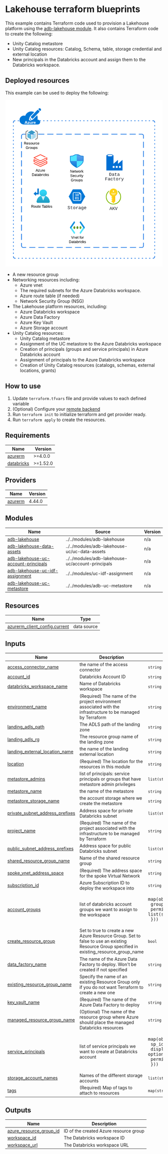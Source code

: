 # Lakehouse terraform blueprints

This example contains Terraform code used to provision a Lakehouse platform using the [adb-lakehouse module](../../modules/adb-lakehouse).
It also contains Terraform code to create the following: 
* Unity Catalog metastore 
* Unity Catalog resources: Catalog, Schema, table, storage credential and external location
* New principals in the Databricks account and assign them to the Databricks workspace.

## Deployed resources

This example can be used to deploy the following:

![Azure Lakehouse platform](https://raw.githubusercontent.com/databricks/terraform-databricks-examples/main/modules/adb-lakehouse/images/azure_lakehouse_platform_diagram.png?raw=true)

* A new resource group
* Networking resources including:
  * Azure vnet
  * The required subnets for the Azure Databricks workspace.
  * Azure route table (if needed)
  * Network Security Group (NSG)
* The Lakehouse platform resources, including:
  * Azure Databricks workspace
  * Azure Data Factory
  * Azure Key Vault
  * Azure Storage account
* Unity Catalog resources:
  * Unity Catalog metastore
  * Assignment of the UC metastore to the Azure Databricks workspace
  * Creation of principals (groups and service principals) in Azure Databricks account
  * Assignment of principals to the Azure Databricks workspace
  * Creation of Unity Catalog resources (catalogs, schemas, external locations, grants)

## How to use

1. Update `terraform.tfvars` file and provide values to each defined variable
2. (Optional) Configure your [remote backend](https://developer.hashicorp.com/terraform/language/settings/backends/azurerm)
3. Run `terraform init` to initialize terraform and get provider ready.
4. Run `terraform apply` to create the resources.

<!-- BEGIN_TF_DOCS -->
## Requirements

| Name | Version |
|------|---------|
| <a name="requirement_azurerm"></a> [azurerm](#requirement\_azurerm) | >=4.0.0 |
| <a name="requirement_databricks"></a> [databricks](#requirement\_databricks) | >=1.52.0 |

## Providers

| Name | Version |
|------|---------|
| <a name="provider_azurerm"></a> [azurerm](#provider\_azurerm) | 4.44.0 |

## Modules

| Name | Source | Version |
|------|--------|---------|
| <a name="module_adb-lakehouse"></a> [adb-lakehouse](#module\_adb-lakehouse) | ../../modules/adb-lakehouse | n/a |
| <a name="module_adb-lakehouse-data-assets"></a> [adb-lakehouse-data-assets](#module\_adb-lakehouse-data-assets) | ../../modules/adb-lakehouse-uc/uc-data-assets | n/a |
| <a name="module_adb-lakehouse-uc-account-principals"></a> [adb-lakehouse-uc-account-principals](#module\_adb-lakehouse-uc-account-principals) | ../../modules/adb-lakehouse-uc/account-principals | n/a |
| <a name="module_adb-lakehouse-uc-idf-assignment"></a> [adb-lakehouse-uc-idf-assignment](#module\_adb-lakehouse-uc-idf-assignment) | ../../modules/uc-idf-assignment | n/a |
| <a name="module_adb-lakehouse-uc-metastore"></a> [adb-lakehouse-uc-metastore](#module\_adb-lakehouse-uc-metastore) | ../../modules/adb-uc-metastore | n/a |

## Resources

| Name | Type |
|------|------|
| [azurerm_client_config.current](https://registry.terraform.io/providers/hashicorp/azurerm/latest/docs/data-sources/client_config) | data source |

## Inputs

| Name | Description | Type | Default | Required |
|------|-------------|------|---------|:--------:|
| <a name="input_access_connector_name"></a> [access\_connector\_name](#input\_access\_connector\_name) | the name of the access connector | `string` | n/a | yes |
| <a name="input_account_id"></a> [account\_id](#input\_account\_id) | Databricks Account ID | `string` | n/a | yes |
| <a name="input_databricks_workspace_name"></a> [databricks\_workspace\_name](#input\_databricks\_workspace\_name) | Name of Databricks workspace | `string` | n/a | yes |
| <a name="input_environment_name"></a> [environment\_name](#input\_environment\_name) | (Required) The name of the project environment associated with the infrastructure to be managed by Terraform | `string` | n/a | yes |
| <a name="input_landing_adls_path"></a> [landing\_adls\_path](#input\_landing\_adls\_path) | The ADLS path of the landing zone | `string` | n/a | yes |
| <a name="input_landing_adls_rg"></a> [landing\_adls\_rg](#input\_landing\_adls\_rg) | The resource group name of the landing zone | `string` | n/a | yes |
| <a name="input_landing_external_location_name"></a> [landing\_external\_location\_name](#input\_landing\_external\_location\_name) | the name of the landing external location | `string` | n/a | yes |
| <a name="input_location"></a> [location](#input\_location) | (Required) The location for the resources in this module | `string` | n/a | yes |
| <a name="input_metastore_admins"></a> [metastore\_admins](#input\_metastore\_admins) | list of principals: service principals or groups that have metastore admin privileges | `list(string)` | n/a | yes |
| <a name="input_metastore_name"></a> [metastore\_name](#input\_metastore\_name) | the name of the metastore | `string` | n/a | yes |
| <a name="input_metastore_storage_name"></a> [metastore\_storage\_name](#input\_metastore\_storage\_name) | the account storage where we create the metastore | `string` | n/a | yes |
| <a name="input_private_subnet_address_prefixes"></a> [private\_subnet\_address\_prefixes](#input\_private\_subnet\_address\_prefixes) | Address space for private Databricks subnet | `list(string)` | n/a | yes |
| <a name="input_project_name"></a> [project\_name](#input\_project\_name) | (Required) The name of the project associated with the infrastructure to be managed by Terraform | `string` | n/a | yes |
| <a name="input_public_subnet_address_prefixes"></a> [public\_subnet\_address\_prefixes](#input\_public\_subnet\_address\_prefixes) | Address space for public Databricks subnet | `list(string)` | n/a | yes |
| <a name="input_shared_resource_group_name"></a> [shared\_resource\_group\_name](#input\_shared\_resource\_group\_name) | Name of the shared resource group | `string` | n/a | yes |
| <a name="input_spoke_vnet_address_space"></a> [spoke\_vnet\_address\_space](#input\_spoke\_vnet\_address\_space) | (Required) The address space for the spoke Virtual Network | `string` | n/a | yes |
| <a name="input_subscription_id"></a> [subscription\_id](#input\_subscription\_id) | Azure Subscription ID to deploy the workspace into | `string` | n/a | yes |
| <a name="input_account_groups"></a> [account\_groups](#input\_account\_groups) | list of databricks account groups we want to assign to the workspace | <pre>map(object({<br/>    group_name  = string<br/>    permissions = list(string)<br/>  }))</pre> | `{}` | no |
| <a name="input_create_resource_group"></a> [create\_resource\_group](#input\_create\_resource\_group) | Set to true to create a new Azure Resource Group. Set to false to use an existing Resource Group specified in existing\_resource\_group\_name | `bool` | `true` | no |
| <a name="input_data_factory_name"></a> [data\_factory\_name](#input\_data\_factory\_name) | The name of the Azure Data Factory to deploy. Won't be created if not specified | `string` | `""` | no |
| <a name="input_existing_resource_group_name"></a> [existing\_resource\_group\_name](#input\_existing\_resource\_group\_name) | Specify the name of an existing Resource Group only if you do not want Terraform to create a new one | `string` | `""` | no |
| <a name="input_key_vault_name"></a> [key\_vault\_name](#input\_key\_vault\_name) | (Required) The name of the Azure Data Factory to deploy | `string` | `""` | no |
| <a name="input_managed_resource_group_name"></a> [managed\_resource\_group\_name](#input\_managed\_resource\_group\_name) | (Optional) The name of the resource group where Azure should place the managed Databricks resources | `string` | `""` | no |
| <a name="input_service_principals"></a> [service\_principals](#input\_service\_principals) | list of service principals we want to create at Databricks account | <pre>map(object({<br/>    sp_id        = string<br/>    display_name = optional(string)<br/>    permissions  = list(string)<br/>  }))</pre> | `{}` | no |
| <a name="input_storage_account_names"></a> [storage\_account\_names](#input\_storage\_account\_names) | Names of the different storage accounts | `list(string)` | `[]` | no |
| <a name="input_tags"></a> [tags](#input\_tags) | (Required) Map of tags to attach to resources | `map(string)` | `{}` | no |

## Outputs

| Name | Description |
|------|-------------|
| <a name="output_azure_resource_group_id"></a> [azure\_resource\_group\_id](#output\_azure\_resource\_group\_id) | ID of the created Azure resource group |
| <a name="output_workspace_id"></a> [workspace\_id](#output\_workspace\_id) | The Databricks workspace ID |
| <a name="output_workspace_url"></a> [workspace\_url](#output\_workspace\_url) | The Databricks workspace URL |
<!-- END_TF_DOCS -->